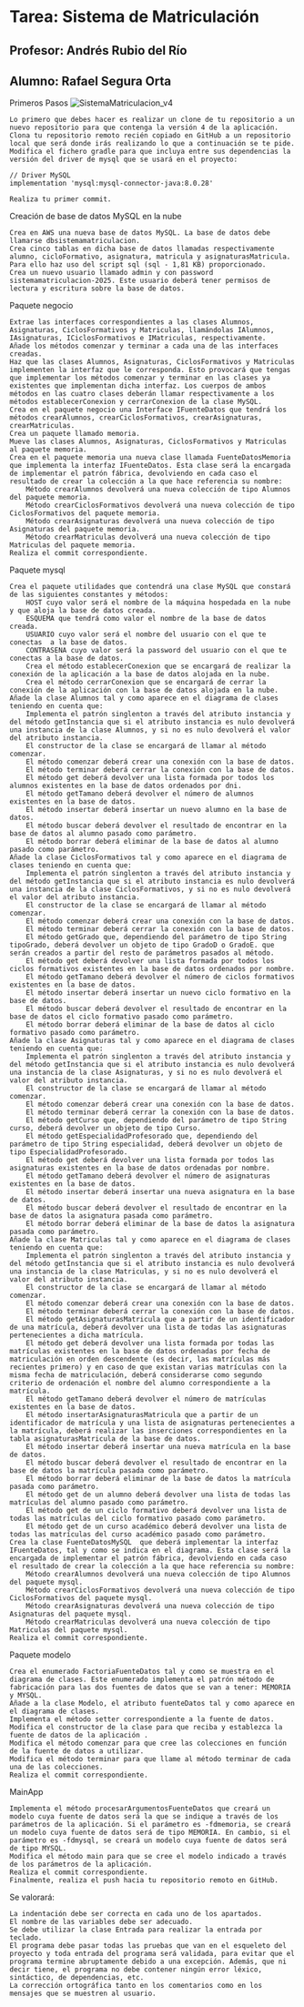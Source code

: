 # Tarea: Sistema de Matriculación
## Profesor: Andrés Rubio del Río
## Alumno: Rafael Segura Orta
Primeros Pasos
![SistemaMatriculacion_v4](https://github.com/user-attachments/assets/9f401cde-9091-451a-8d19-983cb54c3eb0)

    Lo primero que debes hacer es realizar un clone de tu repositorio a un nuevo repositorio para que contenga la versión 4 de la aplicación.
    Clona tu repositorio remoto recién copiado en GitHub a un repositorio local que será donde irás realizando lo que a continuación se te pide. 
    Modifica el fichero gradle para que incluya entre sus dependencias la versión del driver de mysql que se usará en el proyecto:

    // Driver MySQL
    implementation 'mysql:mysql-connector-java:8.0.28'

    Realiza tu primer commit.

Creación de base de datos MySQL en la nube

    Crea en AWS una nueva base de datos MySQL. La base de datos debe llamarse dbsistemamatriculacion.
    Crea cinco tablas en dicha base de datos llamadas respectivamente alumno, cicloFormativo, asignatura, matricula y asignaturasMatricula. Para ello haz uso del script sql (sql - 1,81 KB) proporcionado.
    Crea un nuevo usuario llamado admin y con password sistemamatriculacion-2025. Este usuario deberá tener permisos de lectura y escritura sobre la base de datos.

Paquete negocio

    Extrae las interfaces correspondientes a las clases Alumnos, Asignaturas, CiclosFormativos y Matriculas, llamándolas IAlumnos, IAsignaturas, ICiclosFormativos e IMatriculas, respectivamente.
    Añade los métodos comenzar y terminar a cada una de las interfaces creadas.
    Haz que las clases Alumnos, Asignaturas, CiclosFormativos y Matriculas implementen la interfaz que le corresponda. Esto provocará que tengas que implementar los métodos comenzar y terminar en las clases ya existentes que implementan dicha interfaz. Los cuerpos de ambos métodos en las cuatro clases deberán llamar respectivamente a los métodos establecerConexion y cerrarConexion de la clase MySQL.
    Crea en el paquete negocio una Interface IFuenteDatos que tendrá los métodos crearAlumnos, crearCiclosFormativos, crearAsignaturas, crearMatriculas.
    Crea un paquete llamado memoria.
    Mueve las clases Alumnos, Asignaturas, CiclosFormativos y Matriculas al paquete memoria.
    Crea en el paquete memoria una nueva clase llamada FuenteDatosMemoria que implementa la interfaz IFuenteDatos. Esta clase será la encargada de implementar el patrón fábrica, devolviendo en cada caso el resultado de crear la colección a la que hace referencia su nombre:
        Método crearAlumnos devolverá una nueva colección de tipo Alumnos del paquete memoria.
        Método crearCiclosFormativos devolverá una nueva colección de tipo CiclosFormativos del paquete memoria.
        Método crearAsignaturas devolverá una nueva colección de tipo Asignaturas del paquete memoria.
        Método crearMatriculas devolverá una nueva colección de tipo Matriculas del paquete memoria.
    Realiza el commit correspondiente.

Paquete mysql

    Crea el paquete utilidades que contendrá una clase MySQL que constará de las siguientes constantes y métodos:
        HOST cuyo valor será el nombre de la máquina hospedada en la nube y que aloja la base de datos creada.
        ESQUEMA que tendrá como valor el nombre de la base de datos creada.
        USUARIO cuyo valor será el nombre del usuario con el que te conectas  a la base de datos.
        CONTRASENA cuyo valor será la password del usuario con el que te conectas a la base de datos.
        Crea el método establecerConexion que se encargará de realizar la conexión de la aplicación a la base de datos alojada en la nube.
        Crea el método cerrarConexion que se encargará de cerrar la conexión de la aplicación con la base de datos alojada en la nube.
    Añade la clase Alumnos tal y como aparece en el diagrama de clases teniendo en cuenta que:
        Implementa el patrón singlenton a través del atributo instancia y del método getInstancia que si el atributo instancia es nulo devolverá una instancia de la clase Alumnos, y si no es nulo devolverá el valor del atributo instancia.
        El constructor de la clase se encargará de llamar al método comenzar.
        El método comenzar deberá crear una conexión con la base de datos.
        El método terminar deberá cerrar la conexión con la base de datos.
        El método get deberá devolver una lista formada por todos los alumnos existentes en la base de datos ordenados por dni.
        El método getTamano deberá devolver el número de alumnos existentes en la base de datos.
        El método insertar deberá insertar un nuevo alumno en la base de datos. 
        El método buscar deberá devolver el resultado de encontrar en la base de datos al alumno pasado como parámetro.
        El método borrar deberá eliminar de la base de datos al alumno pasado como parámetro.
    Añade la clase CiclosFormativos tal y como aparece en el diagrama de clases teniendo en cuenta que:
        Implementa el patrón singlenton a través del atributo instancia y del método getInstancia que si el atributo instancia es nulo devolverá una instancia de la clase CiclosFormativos, y si no es nulo devolverá el valor del atributo instancia.
        El constructor de la clase se encargará de llamar al método comenzar.
        El método comenzar deberá crear una conexión con la base de datos.
        El método terminar deberá cerrar la conexión con la base de datos.
        El método getGrado que, dependiendo del parámetro de tipo String tipoGrado, deberá devolver un objeto de tipo GradoD o GradoE. que serán creados a partir del resto de parámetros pasados al método.
        El método get deberá devolver una lista formada por todos los ciclos formativos existentes en la base de datos ordenados por nombre.
        El método getTamano deberá devolver el número de ciclos formativos existentes en la base de datos.
        El método insertar deberá insertar un nuevo ciclo formativo en la base de datos. 
        El método buscar deberá devolver el resultado de encontrar en la base de datos el ciclo formativo pasado como parámetro.
        El método borrar deberá eliminar de la base de datos al ciclo formativo pasado como parámetro. 
    Añade la clase Asignaturas tal y como aparece en el diagrama de clases teniendo en cuenta que:
        Implementa el patrón singlenton a través del atributo instancia y del método getInstancia que si el atributo instancia es nulo devolverá una instancia de la clase Asignaturas, y si no es nulo devolverá el valor del atributo instancia. 
        El constructor de la clase se encargará de llamar al método comenzar.
        El método comenzar deberá crear una conexión con la base de datos.
        El método terminar deberá cerrar la conexión con la base de datos.
        El método getCurso que, dependiendo del parámetro de tipo String curso, deberá devolver un objeto de tipo Curso.
        El método getEspecialidadProfesorado que, dependiendo del parámetro de tipo String especialidad, deberá devolver un objeto de tipo EspecialidadProfesorado.
        El método get deberá devolver una lista formada por todos las asignaturas existentes en la base de datos ordenadas por nombre.
        El método getTamano deberá devolver el número de asignaturas existentes en la base de datos.
        El método insertar deberá insertar una nueva asignatura en la base de datos. 
        El método buscar deberá devolver el resultado de encontrar en la base de datos la asignatura pasada como parámetro.
        El método borrar deberá eliminar de la base de datos la asignatura pasada como parámetro.  
    Añade la clase Matriculas tal y como aparece en el diagrama de clases teniendo en cuenta que:
        Implementa el patrón singlenton a través del atributo instancia y del método getInstancia que si el atributo instancia es nulo devolverá una instancia de la clase Matriculas, y si no es nulo devolverá el valor del atributo instancia.
        El constructor de la clase se encargará de llamar al método comenzar.
        El método comenzar deberá crear una conexión con la base de datos.
        El método terminar deberá cerrar la conexión con la base de datos.
        El método getAsignaturasMatricula que a partir de un identificador de una matrícula, deberá devolver una lista de todas las asignaturas pertenecientes a dicha matrícula.
        El método get deberá devolver una lista formada por todas las matrículas existentes en la base de datos ordenadas por fecha de matriculación en orden descendente (es decir, las matrículas más recientes primero) y en caso de que existan varias matrículas con la misma fecha de matriculación, deberá considerarse como segundo criterio de ordenación el nombre del alumno correspondiente a la matrícula.
        El método getTamano deberá devolver el número de matrículas existentes en la base de datos.
        El método insertarAsignaturasMatricula que a partir de un identificador de matrícula y una lista de asignaturas pertenecientes a la matrícula, deberá realizar las inserciones correspondientes en la tabla asignaturasMatricula de la base de datos.
        El método insertar deberá insertar una nueva matrícula en la base de datos. 
        El método buscar deberá devolver el resultado de encontrar en la base de datos la matrícula pasada como parámetro.
        El método borrar deberá eliminar de la base de datos la matrícula pasada como parámetro. 
        El método get de un alumno deberá devolver una lista de todas las matrículas del alumno pasado como parámetro.
        El método get de un ciclo formativo deberá devolver una lista de todas las matrículas del ciclo formativo pasado como parámetro.
        El método get de un curso académico deberá devolver una lista de todas las matrículas del curso académico pasado como parámetro.
    Crea la clase FuenteDatosMySQL  que deberá implementar la interfaz  IFuenteDatos, tal y como se indica en el diagrama. Esta clase será la encargada de implementar el patrón fábrica, devolviendo en cada caso el resultado de crear la colección a la que hace referencia su nombre:
        Método crearAlumnos devolverá una nueva colección de tipo Alumnos del paquete mysql.
        Método crearCiclosFormativos devolverá una nueva colección de tipo CiclosFormativos del paquete mysql.
        Método crearAsignaturas devolverá una nueva colección de tipo Asignaturas del paquete mysql.
        Método crearMatriculas devolverá una nueva colección de tipo Matriculas del paquete mysql.
    Realiza el commit correspondiente.

Paquete modelo

    Crea el enumerado FactoriaFuenteDatos tal y como se muestra en el diagrama de clases. Este enumerado implementa el patrón método de fabricación para las dos fuentes de datos que se van a tener: MEMORIA y MYSQL. 
    Añade a la clase Modelo, el atributo fuenteDatos tal y como aparece en el diagrama de clases.
    Implementa el método setter correspondiente a la fuente de datos.
    Modifica el constructor de la clase para que reciba y establezca la fuente de datos de la aplicación .
    Modifica el método comenzar para que cree las colecciones en función de la fuente de datos a utilizar.
    Modifica el método terminar para que llame al método terminar de cada una de las colecciones.
    Realiza el commit correspondiente.

MainApp

    Implementa el método procesarArgumentosFuenteDatos que creará un modelo cuya fuente de datos será la que se indique a través de los parámetros de la aplicación. Si el parámetro es -fdmemoria, se creará un modelo cuya fuente de datos será de tipo MEMORIA. En cambio, si el parámetro es -fdmysql, se creará un modelo cuya fuente de datos será de tipo MYSQL.
    Modifica el método main para que se cree el modelo indicado a través de los parámetros de la aplicación.
    Realiza el commit correspondiente.
    Finalmente, realiza el push hacia tu repositorio remoto en GitHub.

Se valorará:

    La indentación debe ser correcta en cada uno de los apartados.
    El nombre de las variables debe ser adecuado.
    Se debe utilizar la clase Entrada para realizar la entrada por teclado.
    El programa debe pasar todas las pruebas que van en el esqueleto del proyecto y toda entrada del programa será validada, para evitar que el programa termine abruptamente debido a una excepción. Además, que ni decir tiene, el programa no debe contener ningún error léxico, sintáctico, de dependencias, etc.
    La corrección ortográfica tanto en los comentarios como en los mensajes que se muestren al usuario.

